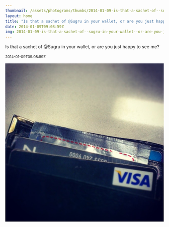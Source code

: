 ```yaml
---
thumbnail: /assets/photograms/thumbs/2014-01-09-is-that-a-sachet-of--sugru-in-your-wallet--or-are-you-just-happy-to-see-me-.png
layout: home
title: "Is that a sachet of @Sugru in your wallet, or are you just happy to see me?"
date: 2014-01-09T09:08:59Z
img: 2014-01-09-is-that-a-sachet-of--sugru-in-your-wallet--or-are-you-just-happy-to-see-me-.jpg
---
```


Is that a sachet of @Sugru in your wallet, or are you just happy to see me?

<small>2014-01-09T09:08:59Z</small>

![Is that a sachet of @Sugru in your wallet, or are you just happy to see me?](/assets/photograms/original/2014-01-09-is-that-a-sachet-of--sugru-in-your-wallet--or-are-you-just-happy-to-see-me-.jpg)
